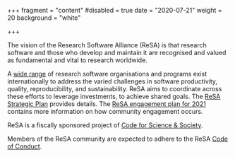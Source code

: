 +++
fragment = "content"
#disabled = true
date = "2020-07-21"
weight = 20
background = "white"

+++

The vision of the Research Software Alliance (ReSA) is that research software and those who develop and maintain it are recognised and valued as fundamental and vital to research worldwide.

A [wide range](https://arxiv.org/abs/1811.08473) of research software organisations and programs exist internationally to address the varied challenges in
software productivity, quality, reproducibility, and sustainability. ReSA aims to coordinate across these efforts to leverage investments, to achieve shared goals. The [ReSA Strategic Plan](https://www.researchsoft.org/documents/Strategic_Plan_2021-23.pdf) provides details. The [ReSA engagement plan for 2021](https://www.researchsoft.org/documents/Engagement_Plan_2021.pdf) contains more information on how community engagement occurs.

ReSA is a fiscally sponsored project of [Code for Science & Society](https://codeforscience.org/).

Members of the ReSA community are expected to adhere to the ReSA [Code of Conduct](https://www.researchsoft.org/code-of-conduct/).
